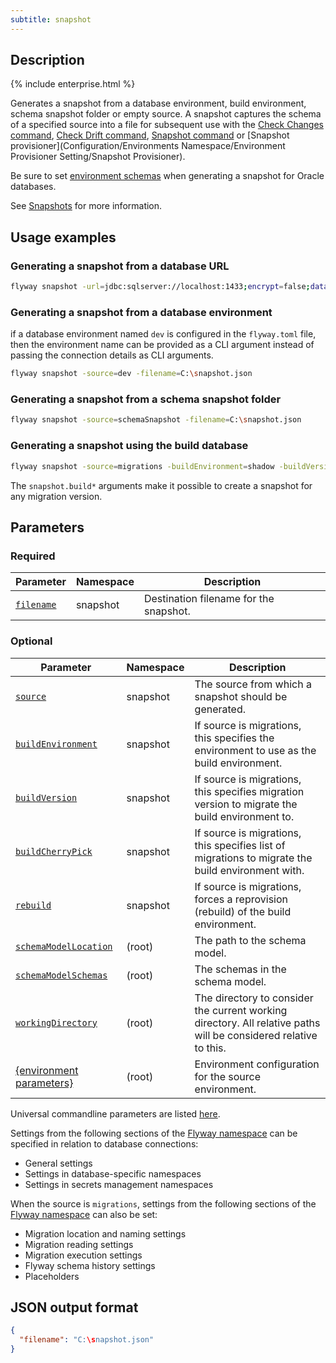 ```yaml
---
subtitle: snapshot
---
```


## Description

{% include enterprise.html %}

Generates a snapshot from a database environment, build environment, schema snapshot folder or empty source.
A snapshot captures the schema of a specified source into a file for subsequent use with the [Check Changes command](<Commands/Check/Check Changes>), [Check Drift command](<Commands/Check/Check Drift>), [Snapshot command](<Commands/Snapshot>) or [Snapshot provisioner](Configuration/Environments Namespace/Environment Provisioner Setting/Snapshot Provisioner).

Be sure to set [environment schemas](<Configuration/Environments Namespace/Environment Schemas Setting>) when generating a snapshot for Oracle databases.

See [Snapshots](https://documentation.red-gate.com/display/FD/Snapshots) for more information.

## Usage examples

### Generating a snapshot from a database URL

```bash
flyway snapshot -url=jdbc:sqlserver://localhost:1433;encrypt=false;databaseName=Inventory -user=sa -password=... -filename=C:\snapshot.json
```

### Generating a snapshot from a database environment

if a database environment named `dev` is configured in the `flyway.toml` file, then the environment name can be provided as a CLI argument instead of passing the connection details as CLI arguments.

```bash
flyway snapshot -source=dev -filename=C:\snapshot.json
```

### Generating a snapshot from a schema snapshot folder

```bash
flyway snapshot -source=schemaSnapshot -filename=C:\snapshot.json
```

### Generating a snapshot using the build database

```bash
flyway snapshot -source=migrations -buildEnvironment=shadow -buildVersion=2 -filename=C:\snapshot.json
```

The `snapshot.build*` arguments make it possible to create a snapshot for any migration version.

## Parameters

### Required

| Parameter                                                                                               | Namespace | Description                            |
|---------------------------------------------------------------------------------------------------------|-----------|----------------------------------------|
| [`filename`](<Configuration/Flyway Namespace/Flyway Snapshot Namespace/Flyway Snapshot Source Setting>) | snapshot  | Destination filename for the snapshot. |

### Optional

| Parameter                                                                                                                  | Namespace | Description                                                                                                      |
|----------------------------------------------------------------------------------------------------------------------------|-----------|------------------------------------------------------------------------------------------------------------------|
| [`source`](<Configuration/Flyway Namespace/Flyway Snapshot Namespace/Flyway Snapshot Source Setting>)                      | snapshot  | The source from which a snapshot should be generated.                                                            |
| [`buildEnvironment`](<Configuration/Flyway Namespace/Flyway Snapshot Namespace/Flyway Snapshot Build Environment Setting>) | snapshot  | If source is migrations, this specifies the environment to use as the build environment.                         |
| [`buildVersion`](<Configuration/Flyway Namespace/Flyway Snapshot Namespace/Flyway Snapshot Build Version Setting>)         | snapshot  | If source is migrations, this specifies migration version to migrate the build environment to.                   |
| [`buildCherryPick`](<Configuration/Flyway Namespace/Flyway Snapshot Namespace/Flyway Snapshot Build Cherry Pick Setting>)  | snapshot  | If source is migrations, this specifies list of migrations to migrate the build environment with.                |
| [`rebuild`](<Configuration/Flyway Namespace/Flyway Snapshot Namespace/Flyway Snapshot Rebuild Setting>)                    | snapshot  | If source is migrations, forces a reprovision (rebuild) of the build environment.                                |
| [`schemaModelLocation`](<Configuration/Flyway Namespace/Flyway Schema Model Location Setting>)                             | (root)    | The path to the schema model.                                                                                    |
| [`schemaModelSchemas`](<Configuration/Flyway Namespace/Flyway Schema Model Schemas Setting>)                               | (root)    | The schemas in the schema model.                                                                                 |
| [`workingDirectory`](<Command-line Parameters/Working Directory Parameter>)                                                 | (root)    | The directory to consider the current working directory. All relative paths will be considered relative to this. |
| [{environment parameters}](<Configuration/Environments Namespace>)                                                         | (root)    | Environment configuration for the source environment.                                                            |

Universal commandline parameters are listed [here](<Command-line Parameters>).

Settings from the following sections of the [Flyway namespace](<Configuration/Flyway Namespace>) can be specified in relation to database connections:
* General settings
* Settings in database-specific namespaces
* Settings in secrets management namespaces

When the source is `migrations`, settings from the following sections of the [Flyway namespace](<Configuration/Flyway Namespace>) can also be set:
* Migration location and naming settings
* Migration reading settings
* Migration execution settings
* Flyway schema history settings
* Placeholders

## JSON output format

```json
{
  "filename": "C:\snapshot.json"
}
```

